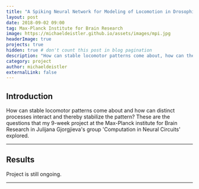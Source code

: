 ```yaml
---
title: "A Spiking Neural Network for Modeling of Locomotion in Drosophila Melanogaster"
layout: post
date: 2018-09-02 09:00
tag: Max-Planck Institute for Brain Research
image: https://michaeldeistler.github.io/assets/images/mpi.jpg
headerImage: true
projects: true
hidden: true # don't count this post in blog pagination
description: "How can stable locomotor patterns come about, how can the two sides of the body coordinate each other and how can such processes be modeled? This is the question that my 9-week project at the Max-Planck institute for Brain Research in Julijana Gjorgjieva's group 'Computation in Neural Circuits' explored."
category: project
author: michaeldeistler
externalLink: false
---
```


## Introduction

How can stable locomotor patterns come about and how can distinct processes interact and thereby stabilize the pattern? These are the questions that my 9-week project at the Max-Planck institute for Brain Research in Julijana Gjorgjieva's group 'Computation in Neural Circuits' explored.

---

## Results

Project is still ongoing.

---
